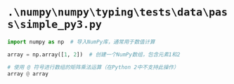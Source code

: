 # `.\numpy\numpy\typing\tests\data\pass\simple_py3.py`

```py
import numpy as np  # 导入NumPy库，通常用于数值计算

array = np.array([1, 2])  # 创建一个NumPy数组，包含元素1和2

# 使用 @ 符号进行数组的矩阵乘法运算（在Python 2中不支持此操作）
array @ array
```